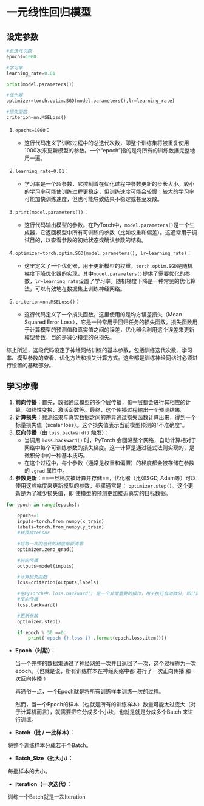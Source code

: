 #  一元线性回归模型

## 设定参数

```python
#总迭代次数
epochs=1000

#学习率
learning_rate=0.01

print(model.parameters())

#优化器
optimizer=torch.optim.SGD(model.parameters(),lr=learning_rate)

#损失函数
criterion=nn.MSELoss() 
```

1. `epochs=1000`：
   - 这行代码定义了训练过程中的总迭代次数，即整个训练集将被重复使用1000次来更新模型的参数。一个“epoch”指的是将所有的训练数据完整地用一遍。

2. `learning_rate=0.01`：
   - 学习率是一个超参数，它控制着在优化过程中参数更新的步长大小。较小的学习率可能使训练过程更稳定，但训练速度可能会较慢；较大的学习率可能加快训练速度，但也可能导致结果不稳定或甚至发散。

3. `print(model.parameters())`：
   - 这行代码输出模型的参数。在PyTorch中，`model.parameters()`是一个生成器，它返回模型中所有可训练的参数（比如权重和偏差）。这通常用于调试目的，以查看参数的初始状态或确认参数的结构。

4. `optimizer=torch.optim.SGD(model.parameters(), lr=learning_rate)`：
   - 这里定义了一个优化器，用于更新模型的权重。`torch.optim.SGD`是随机梯度下降优化器的实现，其中`model.parameters()`提供了需要优化的参数，`lr=learning_rate`设置了学习率。随机梯度下降是一种常见的优化算法，可以有效地在数据集上训练神经网络。

5. `criterion=nn.MSELoss()`：
   - 这行代码定义了一个损失函数，这里使用的是均方误差损失（Mean Squared Error Loss），它是一种常用于回归任务的损失函数。损失函数用于计算模型的预测值和真实值之间的误差，优化器会利用这个误差来更新模型参数，目的是减少模型的总损失。

综上所述，这段代码设定了神经网络训练的基本参数，包括训练迭代次数、学习率、模型参数的查看、优化方法和损失计算方式。这些都是训练神经网络时必须进行设置的基础部分。

## 学习步骤

1. **前向传播**：首先，数据通过模型的多个层传播，每一层都会进行其相应的计算，如线性变换、激活函数等。最终，这个传播过程输出一个预测结果。
2. **计算损失**：预测结果与真实数据之间的差异通过损失函数计算出来，得到一个标量损失值（scalar loss）。这个损失值表示当前模型预测的“不准确度”。
3. **反向传播**（由 `loss.backward()` 触发）：
   - 当调用 `loss.backward()` 时，PyTorch 会回溯整个网络，自动计算相对于网络中每个可训练参数的损失梯度。这一计算是通过链式法则实现的，是微积分中的一种基本技巧。
   - 在这个过程中，每个参数（通常是权重和偏置）的梯度都会被存储在参数的 `.grad` 属性中。
4. **参数更新**：==一旦梯度被计算并存储==，优化器（比如SGD, Adam等）可以使用这些梯度来更新模型的参数，步骤通常是： `optimizer.step()`。这个更新是为了减少损失值，即 使模型的预测更加接近真实的目标数据。

```python
for epoch in range(epochs):
    
    epoch+=1
    inputs=torch.from_numpy(x_train)
    labels=torch.from_numpy(y_train)
    #转换成tensor

    #将每一次的迭代的梯度都要清零
    optimizer.zero_grad()

    #前向传播
    outputs=model(inputs)

    #计算损失函数
    loss=criterion(outputs,labels)

    #在PyTorch中，loss.backward() 是一个非常重要的操作，用于执行自动微分，即计算当前损失（loss）函数对网络参数的梯度。这个梯度在随后用于通过优化器更新模型的参数，从而使模型更好地拟合或预测数据。
    #反向传播
    loss.backward()

    #更新参数
    optimizer.step()

    if epoch % 50 ==0:
        print('epoch {},loss {}'.format(epoch,loss.item()))
```

- **Epoch（时期）：**

  当一个完整的数据集通过了神经网络一次并且返回了一次，这个过程称为一次epoch。（也就是说，所有训练样本在神经网络中都 进行了一次正向传播 和一次反向传播 ）

  再通俗一点，一个Epoch就是将所有训练样本训练一次的过程。

  然而，当一个Epoch的样本（也就是所有的训练样本）数量可能太过庞大（对于计算机而言），就需要把它分成多个小块，也就是就是分成多个Batch 来进行训练。

- **Batch（批 / 一批样本）：**

​	将整个训练样本分成若干个Batch。

- **Batch_Size（批大小）：**

​	每批样本的大小。

- **Iteration（一次迭代）：**

​	训练一个Batch就是一次Iteration

